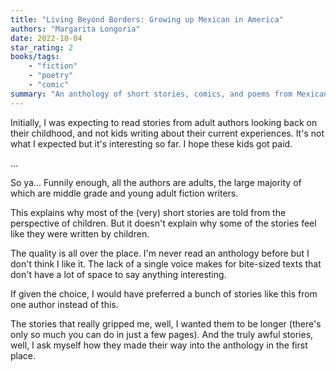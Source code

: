 ```yaml
---
title: "Living Beyond Borders: Growing up Mexican in America"
authors: "Margarita Longoria"
date: 2022-10-04
star_rating: 2
books/tags:
    - "fiction"
    - "poetry"
    - "comic"
summary: "An anthology of short stories, comics, and poems from Mexican American authors."
---
```


Initially, I was expecting to read stories from adult authors looking back on their childhood, and not kids writing about their current experiences. It's not what I expected but it's interesting so far. I hope these kids got paid.

...

So ya... Funnily enough, all the authors are adults, the large majority of which are middle grade and young adult fiction writers.

This explains why most of the (very) short stories are told from the perspective of children. But it doesn't explain why some of the stories feel like they were written by children.

The quality is all over the place. I'm never read an anthology before but I don't think I like it. The lack of a single voice makes for bite-sized texts that don't have a lot of space to say anything interesting.

If given the choice, I would have preferred a bunch of stories like this from one author instead of this.

The stories that really gripped me, well, I wanted them to be longer (there's only so much you can do in just a few pages). And the truly awful stories, well, I ask myself how they made their way into the anthology in the first place.
